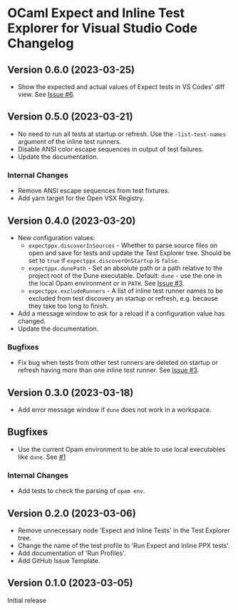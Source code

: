 # OCaml Expect and Inline Test Explorer for Visual Studio Code Changelog

## Version 0.6.0 (2023-03-25)

- Show the expected and actual values of Expect tests in VS Codes' diff view. See [Issue #6](https://github.com/Release-Candidate/vscode-ocaml-expect-inline/issues/6).

## Version 0.5.0 (2023-03-21)

- No need to run all tests at startup or refresh. Use the `-list-test-names` argument of the inline test runners.
- Disable ANSI color escape sequences in output of test failures.
- Update the documentation.

### Internal Changes

- Remove ANSI escape sequences from test fixtures.
- Add yarn target for the Open VSX Registry.

## Version 0.4.0 (2023-03-20)

- New configuration values:
  - `expectppx.discoverInSources` - Whether to parse source files on open and save for tests and update the Test Explorer tree. Should be set to `true` if `expectppx.discoverOnStartup` is `false`.
  - `expectppx.dunePath` - Set an absolute path or a path relative to the project root of the Dune executable. Default: `dune` - use the one in the local Opam environment or in `PATH`. See [Issue #3](https://github.com/Release-Candidate/vscode-ocaml-expect-inline/issues/3).
  - `expectppx.excludeRunners` - A list of inline test runner names to be excluded from test discovery an startup or refresh, e.g. because they take too long to finish.
- Add a message window to ask for a reload if a configuration value has changed.
- Update the documentation.

### Bugfixes

- Fix bug when tests from other test runners are deleted on startup or refresh having more than one inline test runner. See [Issue #3](https://github.com/Release-Candidate/vscode-ocaml-expect-inline/issues/3).

## Version 0.3.0 (2023-03-18)

- Add error message window if `dune` does not work in a workspace.

## Bugfixes

- Use the current Opam environment to be able to use local executables like `dune`. See [#1](https://github.com/Release-Candidate/vscode-ocaml-expect-inline/issues/1)

### Internal Changes

- Add tests to check the parsing of `opam env`.

## Version 0.2.0 (2023-03-06)

- Remove unnecessary node 'Expect and Inline Tests' in the Test Explorer tree.
- Change the name of the test profile to 'Run Expect and Inline PPX tests'.
- Add documentation of 'Run Profiles'.
- Add GitHub Issue Template.

## Version 0.1.0 (2023-03-05)

Initial release
